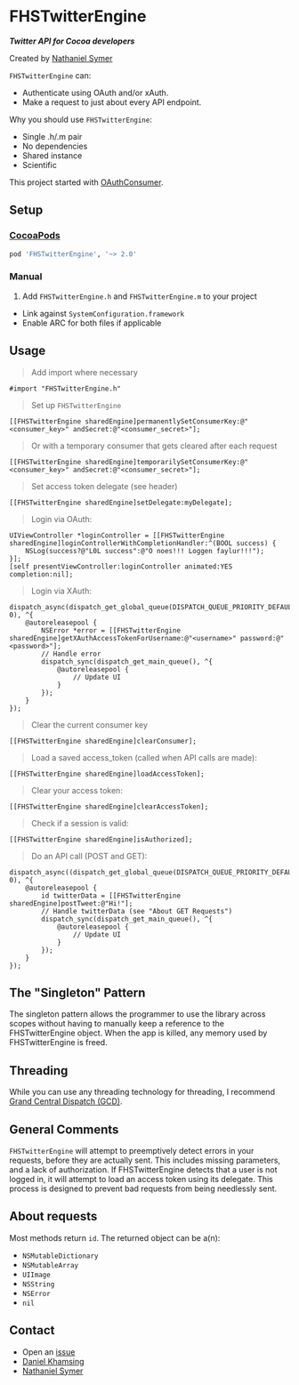 FHSTwitterEngine
================

***Twitter API for Cocoa developers***

Created by [Nathaniel Symer](mailto:nate@natesymer.com)

`FHSTwitterEngine` can:

- Authenticate using OAuth and/or xAuth.
- Make a request to just about every API endpoint.

Why you should use `FHSTwitterEngine`:

- Single .h/.m pair
- No dependencies
- Shared instance
- Scientific

This project started with [OAuthConsumer](.github/oauthconsumer.md).

## Setup

### [CocoaPods](https://cocoapods.org/)

```ruby
pod 'FHSTwitterEngine', '~> 2.0'
```

### Manual

1. Add `FHSTwitterEngine.h` and `FHSTwitterEngine.m` to your project
- Link against `SystemConfiguration.framework`
- Enable ARC for both files if applicable

## Usage

> Add import where necessary

	#import "FHSTwitterEngine.h"

> Set up `FHSTwitterEngine`

    [[FHSTwitterEngine sharedEngine]permanentlySetConsumerKey:@"<consumer_key>" andSecret:@"<consumer_secret>"];
> Or with a temporary consumer that gets cleared after each request

    [[FHSTwitterEngine sharedEngine]temporarilySetConsumerKey:@"<consumer_key>" andSecret:@"<consumer_secret>"];

> Set access token delegate (see header)

    [[FHSTwitterEngine sharedEngine]setDelegate:myDelegate];

> Login via OAuth:

    UIViewController *loginController = [[FHSTwitterEngine sharedEngine]loginControllerWithCompletionHandler:^(BOOL success) {
        NSLog(success?@"L0L success":@"O noes!!! Loggen faylur!!!");
    }];
    [self presentViewController:loginController animated:YES completion:nil];

> Login via XAuth:

    dispatch_async(dispatch_get_global_queue(DISPATCH_QUEUE_PRIORITY_DEFAULT, 0), ^{
    	@autoreleasepool {
    		NSError *error = [[FHSTwitterEngine sharedEngine]getXAuthAccessTokenForUsername:@"<username>" password:@"<password>"];
        	// Handle error
        	dispatch_sync(dispatch_get_main_queue(), ^{
    			@autoreleasepool {
        			// Update UI
        		}
       		});
    	}
    });

> Clear the current consumer key

	[[FHSTwitterEngine sharedEngine]clearConsumer];

> Load a saved access_token (called when API calls are made):

    [[FHSTwitterEngine sharedEngine]loadAccessToken];

> Clear your access token:

    [[FHSTwitterEngine sharedEngine]clearAccessToken];

> Check if a session is valid:

    [[FHSTwitterEngine sharedEngine]isAuthorized];

> Do an API call (POST and GET):

    dispatch_async((dispatch_get_global_queue(DISPATCH_QUEUE_PRIORITY_DEFAULT, 0), ^{
    	@autoreleasepool {
    		id twitterData = [[FHSTwitterEngine sharedEngine]postTweet:@"Hi!"];
    		// Handle twitterData (see "About GET Requests")
    		dispatch_sync(dispatch_get_main_queue(), ^{
    			@autoreleasepool {
        			// Update UI
        		}
       		});
    	}
    });

## The "Singleton" Pattern

The singleton pattern allows the programmer to use the library across scopes without having to manually keep a reference to the FHSTwitterEngine object. When the app is killed, any memory used by FHSTwitterEngine is freed.

## Threading

While you can use any threading technology for threading, I recommend [Grand Central Dispatch (GCD)](https://developer.apple.com/library/ios/documentation/Performance/Reference/GCD_libdispatch_Ref/).

## General Comments

`FHSTwitterEngine` will attempt to preemptively detect errors in your requests, before they are actually sent. This includes missing parameters, and a lack of authorization. If FHSTwitterEngine detects that a user is not logged in, it will attempt to load an access token using its delegate. This process is designed to prevent bad requests from being needlessly sent.

## About requests

Most methods return `id`. The returned object can be a(n):

- `NSMutableDictionary`
- `NSMutableArray`
- `UIImage`
- `NSString`
- `NSError`
- `nil`

## Contact

- Open an [issue](https://github.com/fhsjaagshs/FHSTwitterEngine/issues)
- [Daniel Khamsing](https://twitter.com/dkhamsing)
- [Nathaniel Symer](mailto:nate@natesymer.com)
